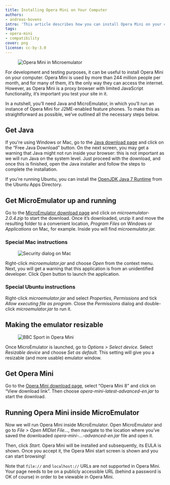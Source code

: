 ```yaml
---
title: Installing Opera Mini on Your Computer
authors:
- andreas-bovens
intro: 'This article describes how you can install Opera Mini on your computer for debugging or testing purposes.'
tags:
- opera-mini
- compatibility
cover: png
license: cc-by-3.0
---
```


<figure block="figure" mod="right">
	<img elem="media" src="{{ page.id }}/cellphone.png" alt="Opera Mini in Microemulator">
</figure>

For development and testing purposes, it can be useful to install Opera Mini on your computer. Opera Mini is used by more than 244 million people per month, and for many of them, it’s the only way they can access the internet. However, as Opera Mini is a proxy browser with limited JavaScript functionality, it’s important you test your site in it.

In a nutshell, you’ll need Java and MicroEmulator, in which you’ll run an instance of Opera Mini for J2ME-enabled feature phones. To make this as straightforward as possible, we’ve outlined all the necessary steps below.

## Get Java

If you're using Windows or Mac, go to the [Java download page](https://www.java.com/en/download/) and click on the “Free Java Download” button. On the next screen, you may get a warning that Java might not run inside your browser: this is not important as we will run Java on the system level. Just proceed with the download, and once this is finished, open the Java installer and follow the steps to complete the installation.

If you're running Ubuntu, you can install the [OpenJDK Java 7 Runtime](https://apps.ubuntu.com/cat/applications/openjdk-7-jre/) from the Ubuntu Apps Directory.

## Get MicroEmulator up and running

Go to the [MicroEmulator download page](https://code.google.com/p/microemu/downloads/detail?name=microemulator-2.0.4.zip&can=2&q=) and click on _microemulator-2.0.4.zip_ to start the download. Once it’s downloaded, unzip it and move the resulting folder to a convenient location, _Program Files_ on Windows or _Applications_ on Mac, for example. Inside you will find _microemulator.jar._

### Special Mac instructions

<figure block="figure" mod="right">
	<img elem="media" src="{{ page.id }}/open.png" alt="Security dialog on Mac">
</figure>

Right-click _microemulator.jar_ and choose _Open_ from the context menu. Next, you will get a warning that this application is from an unidentified developer. Click _Open_ button to launch the application.

### Special Ubuntu instructions

Right-click _microemulator.jar_ and select _Properties_, _Permissions_ and tick _Allow executing file as program_. Close the _Permissions_ dialog and double-click _microemulator.jar_ to run it.

## Making the emulator resizable

<figure block="figure" mod="right">
	<img elem="media" src="{{ page.id }}/bbc.png" alt="BBC Sport in Opera Mini">
</figure>

Once MicroEmulator is launched, go to _Options > Select device._ Select _Resizable device_ and choose _Set as default._ This setting will give you a resizable (and more usable) emulator window.

## Get Opera Mini

Go to the [Opera Mini download page](http://www.opera.com/mobile/download/versions/), select “Opera Mini 8” and click on “View download link”. Then choose _opera-mini-latest-advanced-en.jar_ to start the download.

## Running Opera Mini inside MicroEmulator

Now we will run Opera Mini inside MicroEmulator. Open MicroEmulator and go to _File > Open MIDlet File…,_ then navigate to the location where you’ve saved the downloaded _opera-mini-…-advanced-en.jar_ file and open it.

Then, click _Start._ Opera Mini will be installed and subsequently, its EULA is shown. Once you accept it, the Opera Mini start screen is shown and you can start browsing!

Note that `file://` and `localhost://` URLs are not supported in Opera Mini. Your page needs to be on a publicly accessible URL (behind a password is OK of course) in order to be viewable in Opera Mini.
